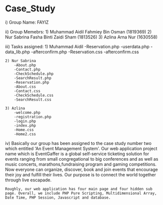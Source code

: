 # Case_Study

i) Group Name: FAYIZ

ii) Group Memebrs: 1) Muhammad Aidil Fahmiey Bin Osman (1819369) 2) Nur Sabrina Fasha Binti Zaidi Sham (1813526) 3) Azlina Arna Nur (1630558)

iii) Tasks assigned: 1) Muhammad Aidil
-Reservation.php
-userdata.php
-data_lib.php
-afterconfirm.php
-Reservation.css
-afterconfirm.css

    2) Nur Sabrina
        -About.php
        -Contact.php
        -CheckSchedule.php
        -SearchResult.php
        -Reservation.php
        -About.css
        -Contact.css
        -CheckSchedule.css
        -SearchResult.css

    3) Azlina
        -welcome.php
        -registration.php
        -login.php
        -index.php
        -Home.css
        -Home2.css

iv) Basically our group has been assigned to the case study number two which entitled 'An Event Management System'. Our web application project name which is EventGaffer is a global self-service ticketing solution for events ranging from small congregational to big conferences and as well as music concerts, marathons,fundraising program and gaming competitions. Now everyone can organize, discover, book and join events that encourage their joy and fulfill their lives. Our purpose is to connect the world together through live escapade.

    Roughly, our web application has four main page and four hidden sub page. Overall, we include PHP Pure Scripting, Multidimensional Array, Date Time, PHP Session, Javascript and database.
